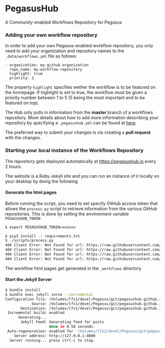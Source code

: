 # PegasusHub

A Community-enabled Workflows Repository for Pegasus

### Adding your own workflow repository

In order to add your own Pegasus-enabled workflow repository,
you only need to add your organization and repository names
to the `_data/workflows.yml` file as follows:

```
- organization: my-github-organization
  repo_name: my-workflow-repository
  highlight: true
  priority: 2
```
The property `highlight` specifies wether the workflow is to
be featured on the homepage. If highlight is set to true, the workflow
must be given a priority number between 1 to 5 (5 being the most
important and to be featured on top).

The Hub only pulls in information from the **master** branch of
a workflows repository. More details about how to add more information
describing your repository by specifying a `.pegasushub.yml` can
be found at [here](contribute.md).

The preferred way to submit your changes is via creating a
**pull request** with the changes.

### Starting your local instance of the Workflows Repository

The repository gets deployed automatically at https://pegasushub.io
every 2 hours.

The website is a Ruby Jekyll site and you can run an instance of it
locally on your desktop by doing the following

#### Generate the html pages

Before running the script, you need to set specify GitHub access token
that allows the `process.py` script to retrieve information from the
various GitHub repositories. This is done by setting the environment
variable `PEGASUSHUB_TOKEN`

```bash
$ export PEGASUSHUB_TOKEN=xxxxxx
```

```bash
$ pip3 install -r requirements.txt
$ ./scripts/process.py
404 Client Error: Not Found for url: https://raw.githubusercontent.com/pegasus-isi/sra-search-pegasus-workflow/master/.pegasushub.yml
404 Client Error: Not Found for url: https://raw.githubusercontent.com/pegasus-isi/freesurfer-osg-workflow/master/.pegasushub.yml
404 Client Error: Not Found for url: https://raw.githubusercontent.com/pegasus-isi/mask-detection-workflow/master/.pegasushub.yml
404 Client Error: Not Found for url: https://raw.githubusercontent.com/pegasus-isi/molecular-transformer-workflow/master/.pegasushub.yml
```
The workflow html pages get generated in the `_workflows` directory

#### Start the Jekyll Server

```bash
$ bundle install
$ bundle exec jekyll serve --incremental
Configuration file: /Volumes/lfs1/devel/Pegasus/git/pegasushub.github.io/_config.yml
            Source: /Volumes/lfs1/devel/Pegasus/git/pegasushub.github.io
       Destination: /Volumes/lfs1/devel/Pegasus/git/pegasushub.github.io/_site
 Incremental build: enabled
      Generating...
       Jekyll Feed: Generating feed for posts
                    done in 0.58 seconds.
 Auto-regeneration: enabled for '/Volumes/lfs1/devel/Pegasus/git/pegasushub.github.io'
    Server address: http://127.0.0.1:4000
  Server running... press ctrl-c to stop.

```
